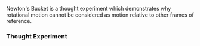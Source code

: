 
Newton's Bucket is a thought experiment which demonstrates why rotational motion cannot be considered as motion relative to other frames of reference.

### Thought Experiment